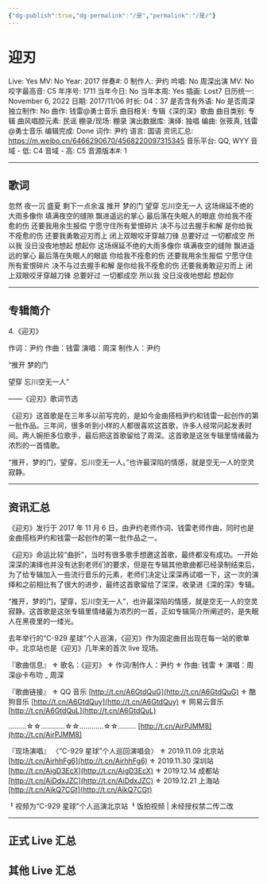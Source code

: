 ```yaml
---
{"dg-publish":true,"dg-permalink":"/是","permalink":"/是/"}
---
```



# 迎刃

Live: Yes
MV: No
Year: 2017
伴奏#: 0
制作人: 尹约
吟唱: No
周深出演 MV: No
咬字最高音: C5
年序号: 1711
当年今日: No
当年本周: Yes
插画: Lost7
日历统一: November 6, 2022
日期: 2017/11/06
时长: 04：37
是否含有外语: No
是否周深独立制作: No
曲作: 钱雷@勇士音乐
曲目相关: 专辑《深的深》歌曲
曲目类别: 专辑
曲风唱腔元素: 民谣
棚录/现场: 棚录
演出数据库:
演绎: 独唱
编曲: 张筱真, 钱雷@勇士音乐
编辑完成: Done
词作: 尹约
语言: 国语
资讯汇总: https://m.weibo.cn/6466290670/4568220097315345
音乐平台: QQ, WYY
音域 - 低: C4
音域 - 高: C5
音源版本#: 1

---

## 歌词

忽然 夜一沉
盛夏 剩下一点余温
推开 梦的门
望穿 忘川空无一人
这场绵延不绝的大雨多像你
填满夜空的缝隙
飘进遥远的掌心
最后落在失眠人的眼底
你给我不痊愈的伤
还要我用余生报偿
宁愿守住所有爱恨碎片
决不与过去握手和解
是你给我不痊愈的伤
还要我勇敢迎刃而上
闭上双眼咬牙穿越刀锋
总要好过 一切都成空
所以我 没日没夜地想起 想起你
这场绵延不绝的大雨多像你
填满夜空的缝隙
飘进遥远的掌心
最后落在失眠人的眼底
你给我不痊愈的伤
还要我用余生报偿
宁愿守住所有爱恨碎片
决不与过去握手和解
是你给我不痊愈的伤
还要我勇敢迎刃而上
闭上双眼咬牙穿越刀锋
总要好过 一切都成空
所以我 没日没夜地想起 想起你

---

## 专辑简介

4.《迎刃》

作词：尹约 作曲：钱雷 演唱：周深 制作人：尹约

“推开 梦的门

望穿 忘川空无一人”

——《迎刃》歌词节选

《迎刃》这首歌是在三年多以前写完的，是如今金曲搭档尹约和钱雷一起创作的第一批作品。三年间，很多听到小样的人都很喜欢这首歌，许多人经常问起发表时间。两人婉拒多位歌手，最后把这首歌留给了周深。这首歌是这张专辑里情绪最为浓烈的一首情歌。

“推开，梦的门，望穿，忘川空无一人。”也许最深陷的情感，就是空无一人的空灵寂静。

---

## 资讯汇总

《迎刃》发行于 2017 年 11 月 6 日，由尹约老师作词、钱雷老师作曲，同时也是金曲搭档尹约和钱雷一起创作的第一批作品之一。

《迎刃》命运比较“曲折”，当时有很多歌手想邀这首歌，最终都没有成功。一开始深深的演绎也并没有达到老师们的要求，但是在专辑其他歌曲都已经录制结束后，为了给专辑加入一些流行音乐的元素，老师们决定让深深再试唱一下，这一次的演绎和之前相比有了很大的进步，最终这首歌留给了深深，收录进《深的深》专辑。

  “推开，梦的门，望穿，忘川空无一人”，也许最深陷的情感，就是空无一人的空灵寂静。这首歌是这张专辑里情绪最为浓烈的一首，正如专辑简介所阐述的，是失眠人在黑夜里的一缕光。

  去年举行的“C-929 星球”个人巡演，《迎刃》作为固定曲目出现在每一站的歌单中，北京站也是《迎刃》几年来的首次 live 现场。

『歌曲信息』
⚜ 歌名：《迎刃》
⚜ 作词/制作人：尹约
⚜ 作曲: 钱雷
⚜ 演唱：周深@卡布叻 _ 周深

『歌曲链接』
⚜ QQ 音乐 [http://t.cn/A6GtdQuG](http://t.cn/A6GtdQuG)
⚜ 酷狗音乐 [http://t.cn/A6GtdQuy](http://t.cn/A6GtdQuy)
⚜ 网易云音乐 [http://t.cn/A6GtdQuL](http://t.cn/A6GtdQuL)

………☆☆…………☆☆…………☆☆………
[http://t.cn/AirPJMM8](http://t.cn/AirPJMM8)

『现场演唱』
〈“C-929 星球”个人巡回演唱会〉
⚜ 2019.11.09 北京站 [http://t.cn/AirhhFg6](http://t.cn/AirhhFg6)
⚜ 2019.11.30 深圳站 [http://t.cn/AigD3EcX](http://t.cn/AigD3EcX)
⚜ 2019.12.14 成都站 [http://t.cn/AiDdxJZC](http://t.cn/AiDdxJZC)
⚜ 2019.12.21 上海站 [http://t.cn/AikQ7CGt](http://t.cn/AikQ7CGt)

╹视频为“C-929 星球”个人巡演北京站
╹饭拍视频 | 未经授权禁二传二改

---

## 正式 Live 汇总

## 其他 Live 汇总
